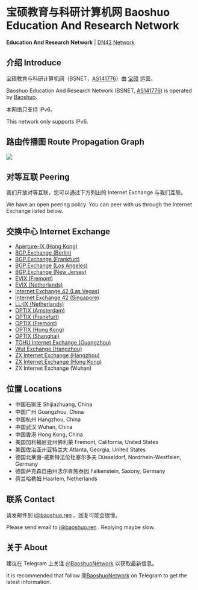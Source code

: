# 宝硕教育与科研计算机网 Baoshuo Education And Research Network

**Education And Research Network** \| [DN42 Network](https://dn42.baoshuo.ren)

## 介绍 Introduce

宝硕教育与科研计算机网（BSNET，[AS141776](https://bgp.he.net/AS141776)）由 [宝硕](https://baoshuo.ren) 运营。

Baoshuo Education And Research Network (BSNET, [AS141776](https://bgp.he.net/AS141776)) is operated by [Baoshuo](https://baoshuo.ren).

本网络只支持 IPv6。

This network only supports IPv6.

## 路由传播图 Route Propagation Graph

![](https://bgp.he.net/graphs/as141776-ipv6.svg)

## 对等互联 Peering

我们开放对等互联，您可以通过下方列出的 Internet Exchange 与我们互联。

We have an open peering policy. You can peer with us through the Internet Exchange listed below.

## 交换中心 Internet Exchange

+ [Aperture-IX (Hong Kong)](https://www.peeringdb.com/ix/3471)
+ [BGP.Exchange (Berlin)](https://www.peeringdb.com/ix/3478)
+ [BGP.Exchange (Frankfurt)](https://www.peeringdb.com/ix/3478)
+ [BGP.Exchange (Los Angeles)](https://www.peeringdb.com/ix/3478)
+ [BGP.Exchange (New Jersey)](https://www.peeringdb.com/ix/3478)
+ [EVIX (Fremont)](https://www.peeringdb.com/ix/2274)
+ [EVIX (Netherlands)](https://www.peeringdb.com/ix/2274)
+ [Internet Exchange 42 (Las Vegas)](https://www.peeringdb.com/ix/3226)
+ [Internet Exchange 42 (Singapore)](https://www.peeringdb.com/ix/3237)
+ [LL-IX (Netherlands)](https://www.peeringdb.com/ix/2343)
+ [OPTIX (Amsterdam)](https://www.peeringdb.com/ix/3540)
+ [OPTIX (Frankfurt)](https://www.peeringdb.com/ix/3540)
+ [OPTIX (Fremont)](https://www.peeringdb.com/ix/3540)
+ [OPTIX (Hong Kong)](https://www.peeringdb.com/ix/3540)
+ [OPTIX (Shanghai)](https://www.peeringdb.com/ix/3540)
+ [TOHU Internet Exchange (Guangzhou)](https://www.peeringdb.com/ix/3175)
+ [Wut Exchange (Hangzhou)](https://www.peeringdb.com/ix/3543)
+ [ZX Internet Exchange (Hangzhou)](https://www.peeringdb.com/ix/3166)
+ [ZX Internet Exchange (Hong Kong)](https://www.peeringdb.com/ix/3246)
+ ZX Internet Exchange (Wuhan)

## 位置 Locations

+ 中国石家庄 Shijiazhuang, China
+ 中国广州 Guangzhou, China
+ 中国杭州 Hangzhou, China
+ 中国武汉 Wuhan, China
+ 中国香港 Hong Kong, China
+ 美国加利福尼亚州佛利蒙 Fremont, California, United States
+ 美国佐治亚州亚特兰大 Atlanta, Georgia, United States
+ 德国北莱茵-威斯特法伦杜塞尔多夫 Düsseldorf, Nordrhein-Westfalen, Germany
+ 德国萨克森自由州法尔肯施泰因 Falkenstein, Saxony, Germany
+ 荷兰哈勒姆 Haarlem, Netherlands

## 联系 Contact

请发邮件到 [i@baoshuo.ren](mailto:i@baoshuo.ren) 。回复可能会很慢。

Please send email to [i@baoshuo.ren](mailto:i@baoshuo.ren) . Replying maybe slow.

## 关于 About

建议在 Telegram 上关注 [@BaoshuoNetwork](https://t.me/s/BaoshuoNetwork) 以获取最新信息。

It is recommended that follow [@BaoshuoNetwork](https://t.me/s/BaoshuoNetwork) on Telegram to get the latest information.
